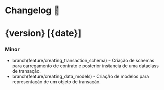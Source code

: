 # Changelog :newspaper:

# {version} [{date}]

### Minor
   - branch(feature/creating_transaction_schema) - Criação de schemas para carregamento de contrato e posterior instancia de uma dataclass de transação. 
   - branch(feature/creating_data_models) - Criação de modelos para representação de um objeto de transação.
